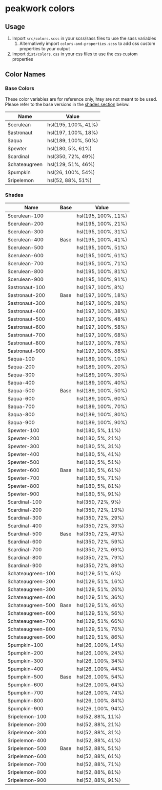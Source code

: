 # peakwork colors

## Usage

1. Import `src/colors.scss` in your scss/sass files to use the sass variables
   1. Alternatively import `colors-and-properties.scss` to add css custom properties to your output
2. Import `dist/colors.css` in your css files to use the css custom properties

## Color Names

### Base Colors

These color variables are for reference only, htey are not meant to be used. Please refer to the base versions in the [shades section](#Shades) below.

|Name|Value|
|---|---|
|$cerulean | hsl(195, 100%, 41%)|
|$astronaut | hsl(197, 100%, 18%)|
|$aqua | hsl(189, 100%, 50%)|
|$pewter | hsl(180, 5%, 61%)|
|$cardinal | hsl(350, 72%, 49%)|
|$chateaugreen | hsl(129, 51%, 46%)|
|$pumpkin | hsl(26, 100%, 54%)|
|$ripelemon | hsl(52, 88%, 51%)|

### Shades

|Name|Base|Value|
|---|---|---|
|$cerulean-100 | | hsl(195, 100%, 11%)|
|$cerulean-200 | | hsl(195, 100%, 21%)|
|$cerulean-300 | | hsl(195, 100%, 31%)|
|$cerulean-400 | Base | hsl(195, 100%, 41%)|
|$cerulean-500 | | hsl(195, 100%, 51%)|
|$cerulean-600 | | hsl(195, 100%, 61%)|
|$cerulean-700 | | hsl(195, 100%, 71%)|
|$cerulean-800 | | hsl(195, 100%, 81%)|
|$cerulean-900 | | hsl(195, 100%, 91%)|
|$astronaut-100 | | hsl(197, 100%, 8%)|
|$astronaut-200 | Base | hsl(197, 100%, 18%)|
|$astronaut-300 | | hsl(197, 100%, 28%)|
|$astronaut-400 | | hsl(197, 100%, 38%)|
|$astronaut-500 | | hsl(197, 100%, 48%)|
|$astronaut-600 | | hsl(197, 100%, 58%)|
|$astronaut-700 | | hsl(197, 100%, 68%)|
|$astronaut-800 | | hsl(197, 100%, 78%)|
|$astronaut-900 | | hsl(197, 100%, 88%)|
|$aqua-100 | | hsl(189, 100%, 10%)|
|$aqua-200 | | hsl(189, 100%, 20%)|
|$aqua-300 | | hsl(189, 100%, 30%)|
|$aqua-400 | | hsl(189, 100%, 40%)|
|$aqua-500 | Base | hsl(189, 100%, 50%)|
|$aqua-600 | | hsl(189, 100%, 60%)|
|$aqua-700 | | hsl(189, 100%, 70%)|
|$aqua-800 | | hsl(189, 100%, 80%)|
|$aqua-900 | | hsl(189, 100%, 90%)|
|$pewter-100 | | hsl(180, 5%, 11%)|
|$pewter-200 | | hsl(180, 5%, 21%)|
|$pewter-300 | | hsl(180, 5%, 31%)|
|$pewter-400 | | hsl(180, 5%, 41%)|
|$pewter-500 | | hsl(180, 5%, 51%)|
|$pewter-600 | Base | hsl(180, 5%, 61%)|
|$pewter-700 | | hsl(180, 5%, 71%)|
|$pewter-800 | | hsl(180, 5%, 81%)|
|$pewter-900 | | hsl(180, 5%, 91%)|
|$cardinal-100 | | hsl(350, 72%, 9%)|
|$cardinal-200 | | hsl(350, 72%, 19%)|
|$cardinal-300 | | hsl(350, 72%, 29%)|
|$cardinal-400 | | hsl(350, 72%, 39%)|
|$cardinal-500 | Base | hsl(350, 72%, 49%)|
|$cardinal-600 | | hsl(350, 72%, 59%)|
|$cardinal-700 | | hsl(350, 72%, 69%)|
|$cardinal-800 | | hsl(350, 72%, 79%)|
|$cardinal-900 | | hsl(350, 72%, 89%)|
|$chateaugreen-100 | | hsl(129, 51%, 6%)|
|$chateaugreen-200 | | hsl(129, 51%, 16%)|
|$chateaugreen-300 | | hsl(129, 51%, 26%)|
|$chateaugreen-400 | | hsl(129, 51%, 36%)|
|$chateaugreen-500 | Base | hsl(129, 51%, 46%)|
|$chateaugreen-600 | | hsl(129, 51%, 56%)|
|$chateaugreen-700 | | hsl(129, 51%, 66%)|
|$chateaugreen-800 | | hsl(129, 51%, 76%)|
|$chateaugreen-900 | | hsl(129, 51%, 86%)|
|$pumpkin-100 | | hsl(26, 100%, 14%)|
|$pumpkin-200 | | hsl(26, 100%, 24%)|
|$pumpkin-300 | | hsl(26, 100%, 34%)|
|$pumpkin-400 | | hsl(26, 100%, 44%)|
|$pumpkin-500 | Base | hsl(26, 100%, 54%)|
|$pumpkin-600 | | hsl(26, 100%, 64%)|
|$pumpkin-700 | | hsl(26, 100%, 74%)|
|$pumpkin-800 | | hsl(26, 100%, 84%)|
|$pumpkin-900 | | hsl(26, 100%, 94%)|
|$ripelemon-100 | | hsl(52, 88%, 11%)|
|$ripelemon-200 | | hsl(52, 88%, 21%)|
|$ripelemon-300 | | hsl(52, 88%, 31%)|
|$ripelemon-400 | | hsl(52, 88%, 41%)|
|$ripelemon-500 | Base | hsl(52, 88%, 51%)|
|$ripelemon-600 | | hsl(52, 88%, 61%)|
|$ripelemon-700 | | hsl(52, 88%, 71%)|
|$ripelemon-800 | | hsl(52, 88%, 81%)|
|$ripelemon-900 | | hsl(52, 88%, 91%)|